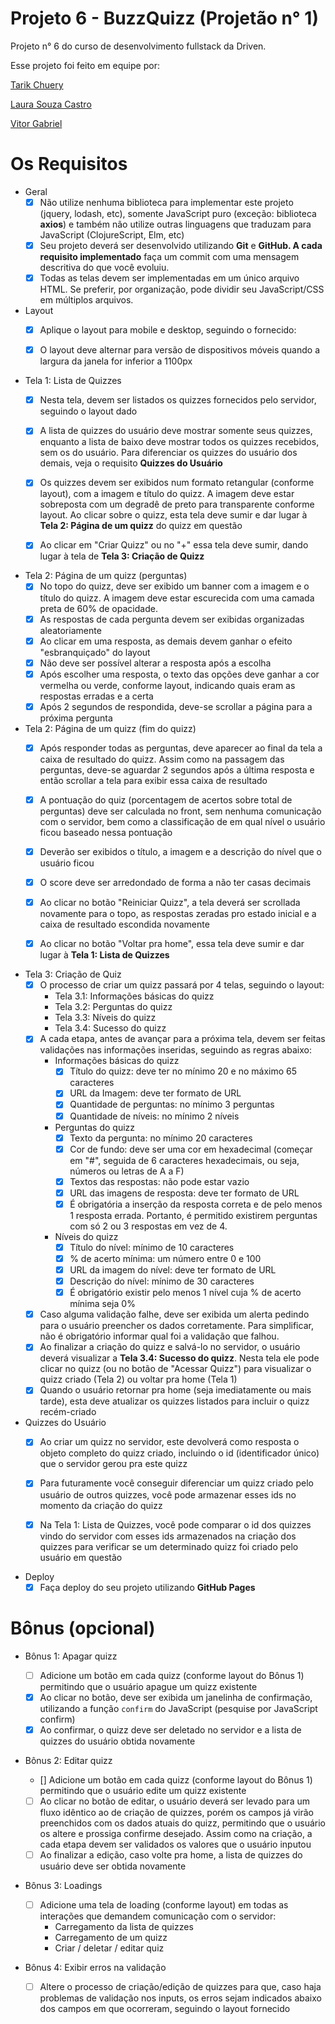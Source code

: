 # Projeto 6 - BuzzQuizz (Projetão n° 1)
Projeto n° 6 do curso de desenvolvimento fullstack da Driven.

Esse projeto foi feito em equipe por:

[Tarik Chuery](https://github.com/tarikochuery)

[Laura Souza Castro](https://github.com/LauraSouzaCastro)

[Vitor Gabriel](https://github.com/Ranbut)

# Os Requisitos

- Geral
    - [X]  Não utilize nenhuma biblioteca para implementar este projeto (jquery, lodash, etc), somente JavaScript puro (exceção: biblioteca **axios**) e também não utilize outras linguagens que traduzam para JavaScript (ClojureScript, Elm, etc)
    - [X]  Seu projeto deverá ser desenvolvido utilizando **Git** e **GitHub. A cada requisito implementado** faça um commit com uma mensagem descritiva do que você evoluiu.
    - [X]  Todas as telas devem ser implementadas em um único arquivo HTML. Se preferir, por organização, pode dividir seu JavaScript/CSS em múltiplos arquivos.
- Layout
    - [X]  Aplique o layout para mobile e desktop, seguindo o fornecido:
        
    - [X]  O layout deve alternar para versão de dispositivos móveis quando a largura da janela for inferior a 1100px
- Tela 1: Lista de Quizzes
    - [X]  Nesta tela, devem ser listados os quizzes fornecidos pelo servidor, seguindo o layout dado
    - [X]  A lista de quizzes do usuário deve mostrar somente seus quizzes, enquanto a lista de baixo deve mostrar todos os quizzes recebidos, sem os do usuário. Para diferenciar os quizzes do usuário dos demais, veja o requisito **Quizzes do Usuário**
    - [X]  Os quizzes devem ser exibidos num formato retangular (conforme layout), com a imagem e título do quizz. A imagem deve estar sobreposta com um degradê de preto para transparente conforme layout. Ao clicar sobre o quizz, esta tela deve sumir e dar lugar à **Tela 2: Página de um quizz** do quizz em questão
        
        
    - [X]  Ao clicar em "Criar Quizz" ou no "+" essa tela deve sumir, dando lugar à tela de **Tela 3: Criação de Quizz**
- Tela 2: Página de um quizz (perguntas)
    - [X]  No topo do quizz, deve ser exibido um banner com a imagem e o título do quizz. A imagem deve estar escurecida com uma camada preta de 60% de opacidade.
    - [X]  As respostas de cada pergunta devem ser exibidas organizadas aleatoriamente
    - [X]  Ao clicar em uma resposta, as demais devem ganhar o efeito "esbranquiçado" do layout
    - [X]  Não deve ser possível alterar a resposta após a escolha
    - [X]  Após escolher uma resposta, o texto das opções deve ganhar a cor vermelha ou verde, conforme layout, indicando quais eram as respostas erradas e a certa
    - [X]  Após 2 segundos de respondida, deve-se scrollar a página para a próxima pergunta
- Tela 2: Página de um quizz (fim do quizz)
    - [X]  Após responder todas as perguntas, deve aparecer ao final da tela a caixa de resultado do quizz. Assim como na passagem das perguntas, deve-se aguardar 2 segundos após a última resposta e então scrollar a tela para exibir essa caixa de resultado
    - [X]  A pontuação do quiz (porcentagem de acertos sobre total de perguntas) deve ser calculada no front, sem nenhuma comunicação com o servidor, bem como a classificação de em qual nível o usuário ficou baseado nessa pontuação
    - [X]  Deverão ser exibidos o título, a imagem e a descrição do nível que o usuário ficou
    - [X]  O score deve ser arredondado de forma a não ter casas decimais
        
    - [X]  Ao clicar no botão "Reiniciar Quizz", a tela deverá ser scrollada novamente para o topo, as respostas zeradas pro estado inicial e a caixa de resultado escondida novamente
    - [X]  Ao clicar no botão "Voltar pra home", essa tela deve sumir e dar lugar à **Tela 1: Lista de Quizzes**
- Tela 3: Criação de Quiz
    - [X]  O processo de criar um quizz passará por 4 telas, seguindo o layout:
        - Tela 3.1: Informações básicas do quizz
        - Tela 3.2: Perguntas do quizz
        - Tela 3.3: Níveis do quizz
        - Tela 3.4: Sucesso do quizz
    - [X]  A cada etapa, antes de avançar para a próxima tela, devem ser feitas validações nas informações inseridas, seguindo as regras abaixo:
        - Informações básicas do quizz
            - [X]  Título do quizz: deve ter no mínimo 20 e no máximo 65 caracteres
            - [X]  URL da Imagem: deve ter formato de URL
            - [X]  Quantidade de perguntas: no mínimo 3 perguntas
            - [X]  Quantidade de níveis: no mínimo 2 níveis
        - Perguntas do quizz
            - [X]  Texto da pergunta: no mínimo 20 caracteres
            - [X]  Cor de fundo: deve ser uma cor em hexadecimal (começar em "#", seguida de 6 caracteres hexadecimais, ou seja, números ou letras de A a F)
            - [X]  Textos das respostas: não pode estar vazio
            - [X]  URL das imagens de resposta: deve ter formato de URL
            - [X]  É obrigatória a inserção da resposta correta e de pelo menos 1 resposta errada. Portanto, é permitido existirem perguntas com só 2 ou 3 respostas em vez de 4.
        - Níveis do quizz
            - [X]  Título do nível: mínimo de 10 caracteres
            - [X]  % de acerto mínima: um número entre 0 e 100
            - [X]  URL da imagem do nível: deve ter formato de URL
            - [X]  Descrição do nível: mínimo de 30 caracteres
            - [X]  É obrigatório existir pelo menos 1 nível cuja % de acerto mínima seja 0%
    - [X]  Caso alguma validação falhe, deve ser exibida um alerta pedindo para o usuário preencher os dados corretamente. Para simplificar, não é obrigatório informar qual foi a validação que falhou.
    - [X]  Ao finalizar a criação do quizz e salvá-lo no servidor, o usuário deverá visualizar a **Tela 3.4: Sucesso do quizz**. Nesta tela ele pode clicar no quizz (ou no botão de "Acessar Quizz") para visualizar o quizz criado (Tela 2) ou voltar pra home (Tela 1)
    - [X]  Quando o usuário retornar pra home (seja imediatamente ou mais tarde), esta deve atualizar os quizzes listados para incluir o quizz recém-criado
- Quizzes do Usuário
    - [X]  Ao criar um quizz no servidor, este devolverá como resposta o objeto completo do quizz criado, incluindo o id (identificador único) que o servidor gerou pra este quizz
    - [X]  Para futuramente você conseguir diferenciar um quizz criado pelo usuário de outros quizzes, você pode armazenar esses ids no momento da criação do quizz
        
    - [X]  Na Tela 1: Lista de Quizzes, você pode comparar o id dos quizzes vindo do servidor com esses ids armazenados na criação dos quizzes para verificar se um determinado quizz foi criado pelo usuário em questão
- Deploy
    - [X]  Faça deploy do seu projeto utilizando **GitHub Pages**

# Bônus (opcional)

- Bônus 1: Apagar quizz
    - [ ]  Adicione um botão em cada quizz (conforme layout do Bônus 1) permitindo que o usuário apague um quizz existente
    - [X]  Ao clicar no botão, deve ser exibida um janelinha de confirmação, utilizando a função `confirm` do JavaScript (pesquise por JavaScript confirm)
    - [X]  Ao confirmar, o quizz deve ser deletado no servidor e a lista de quizzes do usuário obtida novamente
- Bônus 2: Editar quizz
    - []  Adicione um botão em cada quizz (conforme layout do Bônus 1) permitindo que o usuário edite um quizz existente
        
    - [ ]  Ao clicar no botão de editar, o usuário deverá ser levado para um fluxo idêntico ao de criação de quizzes, porém os campos já virão preenchidos com os dados atuais do quizz, permitindo que o usuário os altere e prossiga confirme desejado. Assim como na criação, a cada etapa devem ser validados os valores que o usuário inputou
    - [ ]  Ao finalizar a edição, caso volte pra home, a lista de quizzes do usuário deve ser obtida novamente
- Bônus 3: Loadings
    - [ ]  Adicione uma tela de loading (conforme layout) em todas as interações que demandem comunicação com o servidor:
        - Carregamento da lista de quizzes
        - Carregamento de um quizz
        - Criar / deletar / editar quiz
    
- Bônus 4: Exibir erros na validação
    - [ ]  Altere o processo de criação/edição de quizzes para que, caso haja problemas de validação nos inputs, os erros sejam indicados abaixo dos campos em que ocorreram, seguindo o layout fornecido
